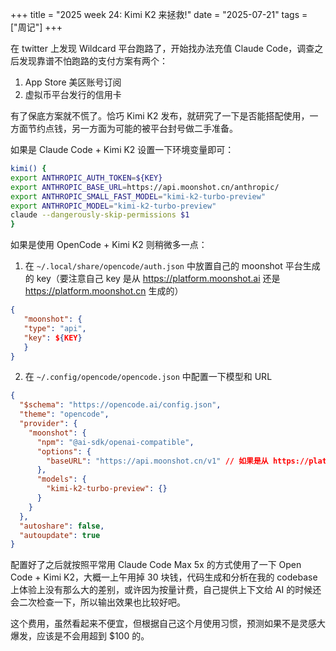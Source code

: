 +++
title = "2025 week 24: Kimi K2 来拯救!"
date = "2025-07-21"
tags = ["周记"]
+++

在 twitter 上发现 Wildcard 平台跑路了，开始找办法充值 Claude Code，调查之后发现靠谱不怕跑路的支付方案有两个：

1. App Store 美区账号订阅
2. 虚拟币平台发行的信用卡

有了保底方案就不慌了。恰巧 Kimi K2 发布，就研究了一下是否能搭配使用，一方面节约点钱，另一方面为可能的被平台封号做二手准备。

如果是 Claude Code + Kimi K2 设置一下环境变量即可：

```zsh
kimi() {
export ANTHROPIC_AUTH_TOKEN=${KEY}
export ANTHROPIC_BASE_URL=https://api.moonshot.cn/anthropic/
export ANTHROPIC_SMALL_FAST_MODEL="kimi-k2-turbo-preview"
export ANTHROPIC_MODEL="kimi-k2-turbo-preview"
claude --dangerously-skip-permissions $1
}
```

如果是使用 OpenCode + Kimi K2 则稍微多一点：

1. 在 `~/.local/share/opencode/auth.json` 中放置自己的 moonshot 平台生成的 key（要注意自己 key 是从 https://platform.moonshot.ai 还是 https://platform.moonshot.cn 生成的）

```json
{
   "moonshot": {
   "type": "api",
   "key": ${KEY}
   }
}
```

2. 在 `~/.config/opencode/opencode.json` 中配置一下模型和 URL

```json
{
  "$schema": "https://opencode.ai/config.json",
  "theme": "opencode",
  "provider": {
    "moonshot": {
      "npm": "@ai-sdk/openai-compatible",
      "options": {
        "baseURL": "https://api.moonshot.cn/v1" // 如果是从 https://platform.moonshot.ai 生成的 key 记得改这里的 URL
      },
      "models": {
        "kimi-k2-turbo-preview": {}
      }
    }
  },
  "autoshare": false,
  "autoupdate": true
}
```

配置好了之后就按照平常用 Claude Code Max 5x 的方式使用了一下 Open Code + Kimi K2，大概一上午用掉 30 块钱，代码生成和分析在我的 codebase 上体验上没有那么大的差别，或许因为按量计费，自己提供上下文给 AI 的时候还会二次检查一下，所以输出效果也比较好吧。

这个费用，虽然看起来不便宜，但根据自己这个月使用习惯，预测如果不是灵感大爆发，应该是不会用超到 $100 的。
